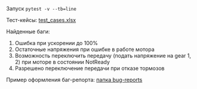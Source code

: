 Запуск ```pytest -v --tb=line```

Тест-кейсы: [test_cases.xlsx](https://github.com/asechnaya/electric_cars/tree/master/test%20cases)

Найденные баги: 

1) Ошибка при ускорении до 100%
2) Остаточные напряжения при ошибке в работе мотора
3) Возможность переключить передачу (подать напряжение на gear 1, 2) при моторе в состоянии NotReady
4) Разрешено переключение передачи при отказе тормозов

Пример оформления баг-репорта: [папка bug-reports](https://github.com/asechnaya/electric_cars/tree/master/bug%20reports%20(examples))